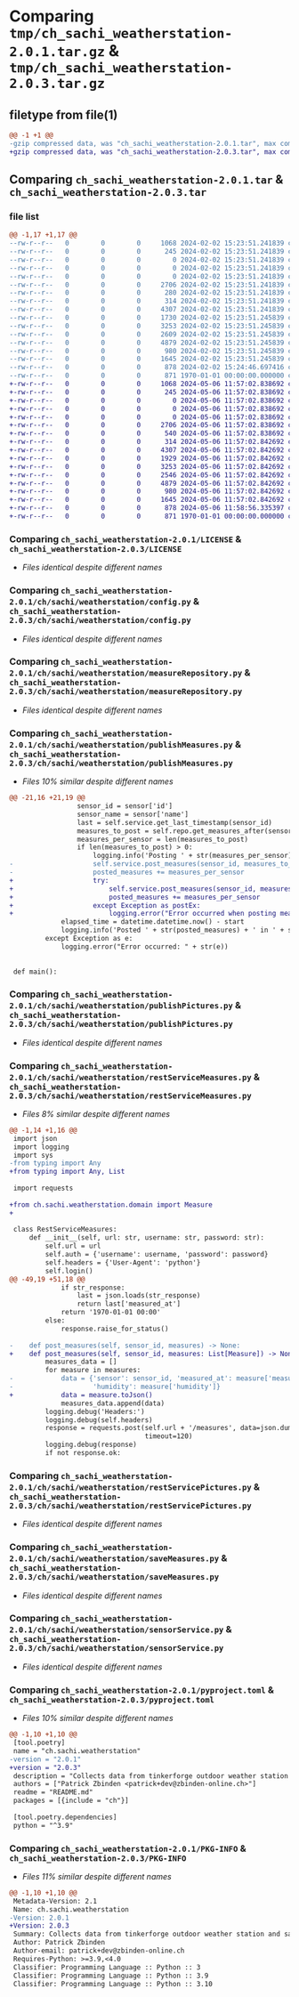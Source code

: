# Comparing `tmp/ch_sachi_weatherstation-2.0.1.tar.gz` & `tmp/ch_sachi_weatherstation-2.0.3.tar.gz`

## filetype from file(1)

```diff
@@ -1 +1 @@
-gzip compressed data, was "ch_sachi_weatherstation-2.0.1.tar", max compression
+gzip compressed data, was "ch_sachi_weatherstation-2.0.3.tar", max compression
```

## Comparing `ch_sachi_weatherstation-2.0.1.tar` & `ch_sachi_weatherstation-2.0.3.tar`

### file list

```diff
@@ -1,17 +1,17 @@
--rw-r--r--   0        0        0     1068 2024-02-02 15:23:51.241839 ch_sachi_weatherstation-2.0.1/LICENSE
--rw-r--r--   0        0        0      245 2024-02-02 15:23:51.241839 ch_sachi_weatherstation-2.0.1/README.md
--rw-r--r--   0        0        0        0 2024-02-02 15:23:51.241839 ch_sachi_weatherstation-2.0.1/ch/__init__.py
--rw-r--r--   0        0        0        0 2024-02-02 15:23:51.241839 ch_sachi_weatherstation-2.0.1/ch/sachi/__init__.py
--rw-r--r--   0        0        0        0 2024-02-02 15:23:51.241839 ch_sachi_weatherstation-2.0.1/ch/sachi/weatherstation/__init__.py
--rw-r--r--   0        0        0     2706 2024-02-02 15:23:51.241839 ch_sachi_weatherstation-2.0.1/ch/sachi/weatherstation/config.py
--rw-r--r--   0        0        0      280 2024-02-02 15:23:51.241839 ch_sachi_weatherstation-2.0.1/ch/sachi/weatherstation/domain.py
--rw-r--r--   0        0        0      314 2024-02-02 15:23:51.241839 ch_sachi_weatherstation-2.0.1/ch/sachi/weatherstation/logging.py
--rw-r--r--   0        0        0     4307 2024-02-02 15:23:51.241839 ch_sachi_weatherstation-2.0.1/ch/sachi/weatherstation/measureRepository.py
--rw-r--r--   0        0        0     1730 2024-02-02 15:23:51.245839 ch_sachi_weatherstation-2.0.1/ch/sachi/weatherstation/publishMeasures.py
--rw-r--r--   0        0        0     3253 2024-02-02 15:23:51.245839 ch_sachi_weatherstation-2.0.1/ch/sachi/weatherstation/publishPictures.py
--rw-r--r--   0        0        0     2609 2024-02-02 15:23:51.245839 ch_sachi_weatherstation-2.0.1/ch/sachi/weatherstation/restServiceMeasures.py
--rw-r--r--   0        0        0     4879 2024-02-02 15:23:51.245839 ch_sachi_weatherstation-2.0.1/ch/sachi/weatherstation/restServicePictures.py
--rw-r--r--   0        0        0      980 2024-02-02 15:23:51.245839 ch_sachi_weatherstation-2.0.1/ch/sachi/weatherstation/saveMeasures.py
--rw-r--r--   0        0        0     1645 2024-02-02 15:23:51.245839 ch_sachi_weatherstation-2.0.1/ch/sachi/weatherstation/sensorService.py
--rw-r--r--   0        0        0      878 2024-02-02 15:24:46.697416 ch_sachi_weatherstation-2.0.1/pyproject.toml
--rw-r--r--   0        0        0      871 1970-01-01 00:00:00.000000 ch_sachi_weatherstation-2.0.1/PKG-INFO
+-rw-r--r--   0        0        0     1068 2024-05-06 11:57:02.838692 ch_sachi_weatherstation-2.0.3/LICENSE
+-rw-r--r--   0        0        0      245 2024-05-06 11:57:02.838692 ch_sachi_weatherstation-2.0.3/README.md
+-rw-r--r--   0        0        0        0 2024-05-06 11:57:02.838692 ch_sachi_weatherstation-2.0.3/ch/__init__.py
+-rw-r--r--   0        0        0        0 2024-05-06 11:57:02.838692 ch_sachi_weatherstation-2.0.3/ch/sachi/__init__.py
+-rw-r--r--   0        0        0        0 2024-05-06 11:57:02.838692 ch_sachi_weatherstation-2.0.3/ch/sachi/weatherstation/__init__.py
+-rw-r--r--   0        0        0     2706 2024-05-06 11:57:02.838692 ch_sachi_weatherstation-2.0.3/ch/sachi/weatherstation/config.py
+-rw-r--r--   0        0        0      540 2024-05-06 11:57:02.838692 ch_sachi_weatherstation-2.0.3/ch/sachi/weatherstation/domain.py
+-rw-r--r--   0        0        0      314 2024-05-06 11:57:02.842692 ch_sachi_weatherstation-2.0.3/ch/sachi/weatherstation/logging.py
+-rw-r--r--   0        0        0     4307 2024-05-06 11:57:02.842692 ch_sachi_weatherstation-2.0.3/ch/sachi/weatherstation/measureRepository.py
+-rw-r--r--   0        0        0     1929 2024-05-06 11:57:02.842692 ch_sachi_weatherstation-2.0.3/ch/sachi/weatherstation/publishMeasures.py
+-rw-r--r--   0        0        0     3253 2024-05-06 11:57:02.842692 ch_sachi_weatherstation-2.0.3/ch/sachi/weatherstation/publishPictures.py
+-rw-r--r--   0        0        0     2546 2024-05-06 11:57:02.842692 ch_sachi_weatherstation-2.0.3/ch/sachi/weatherstation/restServiceMeasures.py
+-rw-r--r--   0        0        0     4879 2024-05-06 11:57:02.842692 ch_sachi_weatherstation-2.0.3/ch/sachi/weatherstation/restServicePictures.py
+-rw-r--r--   0        0        0      980 2024-05-06 11:57:02.842692 ch_sachi_weatherstation-2.0.3/ch/sachi/weatherstation/saveMeasures.py
+-rw-r--r--   0        0        0     1645 2024-05-06 11:57:02.842692 ch_sachi_weatherstation-2.0.3/ch/sachi/weatherstation/sensorService.py
+-rw-r--r--   0        0        0      878 2024-05-06 11:58:56.335397 ch_sachi_weatherstation-2.0.3/pyproject.toml
+-rw-r--r--   0        0        0      871 1970-01-01 00:00:00.000000 ch_sachi_weatherstation-2.0.3/PKG-INFO
```

### Comparing `ch_sachi_weatherstation-2.0.1/LICENSE` & `ch_sachi_weatherstation-2.0.3/LICENSE`

 * *Files identical despite different names*

### Comparing `ch_sachi_weatherstation-2.0.1/ch/sachi/weatherstation/config.py` & `ch_sachi_weatherstation-2.0.3/ch/sachi/weatherstation/config.py`

 * *Files identical despite different names*

### Comparing `ch_sachi_weatherstation-2.0.1/ch/sachi/weatherstation/measureRepository.py` & `ch_sachi_weatherstation-2.0.3/ch/sachi/weatherstation/measureRepository.py`

 * *Files identical despite different names*

### Comparing `ch_sachi_weatherstation-2.0.1/ch/sachi/weatherstation/publishMeasures.py` & `ch_sachi_weatherstation-2.0.3/ch/sachi/weatherstation/publishMeasures.py`

 * *Files 10% similar despite different names*

```diff
@@ -21,16 +21,19 @@
                 sensor_id = sensor['id']
                 sensor_name = sensor['name']
                 last = self.service.get_last_timestamp(sensor_id)
                 measures_to_post = self.repo.get_measures_after(sensor_name, last)
                 measures_per_sensor = len(measures_to_post)
                 if len(measures_to_post) > 0:
                     logging.info('Posting ' + str(measures_per_sensor) + " for sensor '" + sensor['name'] + "'")
-                    self.service.post_measures(sensor_id, measures_to_post)
-                    posted_measures += measures_per_sensor
+                    try:
+                        self.service.post_measures(sensor_id, measures_to_post)
+                        posted_measures += measures_per_sensor
+                    except Exception as postEx:
+                        logging.error("Error occurred when posting measures for " + sensor_name + ": " + str(postEx))
             elapsed_time = datetime.datetime.now() - start
             logging.info('Posted ' + str(posted_measures) + ' in ' + str(elapsed_time))
         except Exception as e:
             logging.error("Error occurred: " + str(e))
 
 
 def main():
```

### Comparing `ch_sachi_weatherstation-2.0.1/ch/sachi/weatherstation/publishPictures.py` & `ch_sachi_weatherstation-2.0.3/ch/sachi/weatherstation/publishPictures.py`

 * *Files identical despite different names*

### Comparing `ch_sachi_weatherstation-2.0.1/ch/sachi/weatherstation/restServiceMeasures.py` & `ch_sachi_weatherstation-2.0.3/ch/sachi/weatherstation/restServiceMeasures.py`

 * *Files 8% similar despite different names*

```diff
@@ -1,14 +1,16 @@
 import json
 import logging
 import sys
-from typing import Any
+from typing import Any, List
 
 import requests
 
+from ch.sachi.weatherstation.domain import Measure
+
 
 class RestServiceMeasures:
     def __init__(self, url: str, username: str, password: str):
         self.url = url
         self.auth = {'username': username, 'password': password}
         self.headers = {'User-Agent': 'python'}
         self.login()
@@ -49,19 +51,18 @@
             if str_response:
                 last = json.loads(str_response)
                 return last['measured_at']
             return '1970-01-01 00:00'
         else:
             response.raise_for_status()
 
-    def post_measures(self, sensor_id, measures) -> None:
+    def post_measures(self, sensor_id, measures: List[Measure]) -> None:
         measures_data = []
         for measure in measures:
-            data = {'sensor': sensor_id, 'measured_at': measure['measured_at'], 'temperature': measure['temperature'],
-                    'humidity': measure['humidity']}
+            data = measure.toJson()
             measures_data.append(data)
         logging.debug('Headers:')
         logging.debug(self.headers)
         response = requests.post(self.url + '/measures', data=json.dumps(measures_data), headers=self.headers,
                                  timeout=120)
         logging.debug(response)
         if not response.ok:
```

### Comparing `ch_sachi_weatherstation-2.0.1/ch/sachi/weatherstation/restServicePictures.py` & `ch_sachi_weatherstation-2.0.3/ch/sachi/weatherstation/restServicePictures.py`

 * *Files identical despite different names*

### Comparing `ch_sachi_weatherstation-2.0.1/ch/sachi/weatherstation/saveMeasures.py` & `ch_sachi_weatherstation-2.0.3/ch/sachi/weatherstation/saveMeasures.py`

 * *Files identical despite different names*

### Comparing `ch_sachi_weatherstation-2.0.1/ch/sachi/weatherstation/sensorService.py` & `ch_sachi_weatherstation-2.0.3/ch/sachi/weatherstation/sensorService.py`

 * *Files identical despite different names*

### Comparing `ch_sachi_weatherstation-2.0.1/pyproject.toml` & `ch_sachi_weatherstation-2.0.3/pyproject.toml`

 * *Files 10% similar despite different names*

```diff
@@ -1,10 +1,10 @@
 [tool.poetry]
 name = "ch.sachi.weatherstation"
-version = "2.0.1"
+version = "2.0.3"
 description = "Collects data from tinkerforge outdoor weather station and saves it to sqlite database."
 authors = ["Patrick Zbinden <patrick+dev@zbinden-online.ch>"]
 readme = "README.md"
 packages = [{include = "ch"}]
 
 [tool.poetry.dependencies]
 python = "^3.9"
```

### Comparing `ch_sachi_weatherstation-2.0.1/PKG-INFO` & `ch_sachi_weatherstation-2.0.3/PKG-INFO`

 * *Files 11% similar despite different names*

```diff
@@ -1,10 +1,10 @@
 Metadata-Version: 2.1
 Name: ch.sachi.weatherstation
-Version: 2.0.1
+Version: 2.0.3
 Summary: Collects data from tinkerforge outdoor weather station and saves it to sqlite database.
 Author: Patrick Zbinden
 Author-email: patrick+dev@zbinden-online.ch
 Requires-Python: >=3.9,<4.0
 Classifier: Programming Language :: Python :: 3
 Classifier: Programming Language :: Python :: 3.9
 Classifier: Programming Language :: Python :: 3.10
```

